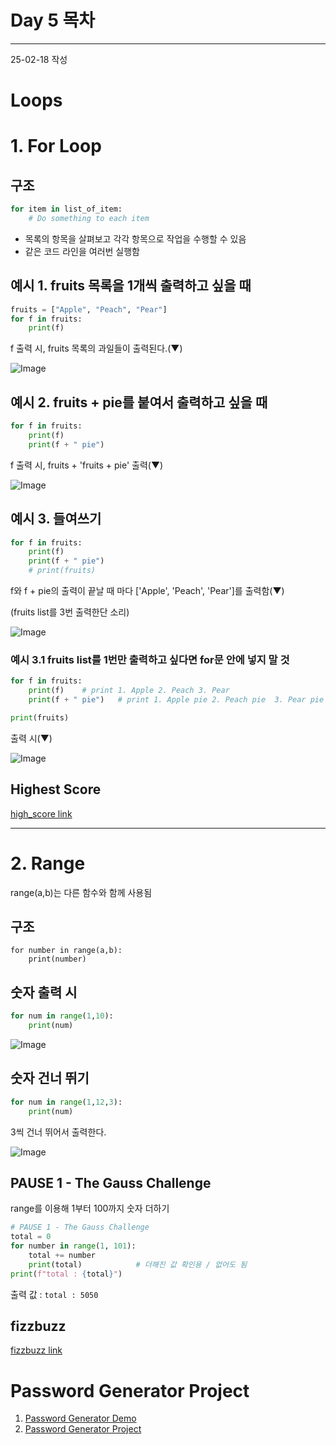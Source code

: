 # Day 5 목차

---

25-02-18 작성

# Loops

# 1. For Loop
## 구조
```py
for item in list_of_item:
    # Do something to each item
```
- 목록의 항목을 살펴보고 각각 항목으로 작업을 수행할 수 있음
- 같은 코드 라인을 여러번 실행함

## 예시 1. fruits 목록을 1개씩 출력하고 싶을 때
```py
fruits = ["Apple", "Peach", "Pear"]
for f in fruits:
    print(f)
```

f 출력 시, fruits 목록의 과일들이 출력된다.(▼)

![Image](https://github.com/user-attachments/assets/3366f5a6-fffd-42d5-bcb3-2d2fcaee32e0)


## 예시 2. fruits + pie를 붙여서 출력하고 싶을 때
```py
for f in fruits:
    print(f)
    print(f + " pie")
```
f 출력 시, fruits + 'fruits + pie' 출력(▼)

![Image](https://github.com/user-attachments/assets/845aedfb-7a1c-4431-84db-c750d1478b53)


## 예시 3. 들여쓰기
```py
for f in fruits:
    print(f)
    print(f + " pie")
    # print(fruits)
```
f와 f + pie의 출력이 끝날 때 마다 ['Apple', 'Peach', 'Pear']를 출력함(▼)

(fruits list를 3번 출력한단 소리)

![Image](https://github.com/user-attachments/assets/785b810b-7653-4bd3-b89b-cb6737b31d27)


### 예시 3.1 fruits list를 1번만 출력하고 싶다면 for문 안에 넣지 말 것
```py
for f in fruits:
    print(f)    # print 1. Apple 2. Peach 3. Pear
    print(f + " pie")   # print 1. Apple pie 2. Peach pie  3. Pear pie

print(fruits)
```
출력 시(▼)

![Image](https://github.com/user-attachments/assets/a60a1c40-3fe1-457a-b537-a104584cb8bc)

## Highest Score
[high_score link](https://github.com/Song1610/100days/tree/main/Day%205/exercise/high_score)


---
# 2. Range
range(a,b)는 다른 함수와 함께 사용됨

## 구조
```
for number in range(a,b):
    print(number)
```

## 숫자 출력 시
```py
for num in range(1,10):
    print(num)
```
![Image](https://github.com/user-attachments/assets/04925565-0e93-4e81-a835-2c9c5558ff32)


## 숫자 건너 뛰기
```py
for num in range(1,12,3):
    print(num)
```
3씩 건너 뛰어서 출력한다.

![Image](https://github.com/user-attachments/assets/04eddcfe-3b2f-42e1-9561-91f8ff33cdbe)

## PAUSE 1 - The Gauss Challenge
range를 이용해 1부터 100까지 숫자 더하기
```py
# PAUSE 1 - The Gauss Challenge
total = 0
for number in range(1, 101):
    total += number
    print(total)            # 더해진 값 확인용 / 없어도 됨
print(f"total : {total}")
```
출력 값 : `total : 5050`


## fizzbuzz
[fizzbuzz link](https://github.com/Song1610/100days/tree/main/Day%205/exercise/fizzbuzz)


# Password Generator Project
1. [Password Generator Demo](https://appbrewery.github.io/python-day5-demo/)
2. [Password Generator Project](https://github.com/Song1610/100days/tree/main/Day%205/project)